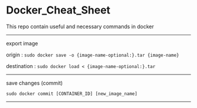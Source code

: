 # Docker_Cheat_Sheet
This repo contain useful and necessary commands in docker
<hr>

export image

origin : `sudo docker save -o {image-name-optional:}.tar {image-name}`

destination : `sudo docker load < {image-name-optional:}.tar`
<hr>
save changes (commit)

`sudo docker commit [CONTAINER_ID] [new_image_name]`
<hr>
